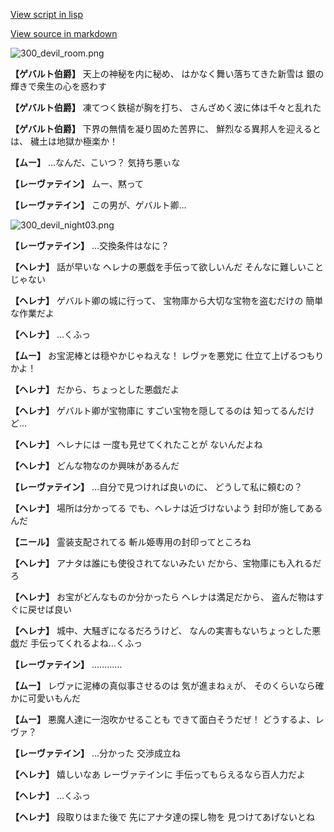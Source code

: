 [View script in lisp](../scripts/100211091.txt)

[View source in markdown](100211091.md)

![300_devil_room.png](../images/backgrounds/300_devil_room.png)

**【ゲバルト伯爵】**
天上の神秘を内に秘め、
はかなく舞い落ちてきた新雪は
銀の輝きで衆生の心を惑わす

**【ゲバルト伯爵】**
凍てつく鉄槌が胸を打ち、
さんざめく波に体は千々と乱れた

**【ゲバルト伯爵】**
下界の無情を凝り固めた苦界に、
鮮烈なる異邦人を迎えるとは、
穢土は地獄か極楽か！

**【ムー】**
…なんだ、こいつ？
気持ち悪ぃな

**【レーヴァテイン】**
ムー、黙って

**【レーヴァテイン】**
この男が、ゲバルト卿…

![300_devil_night03.png](../images/backgrounds/300_devil_night03.png)

**【レーヴァテイン】**
…交換条件はなに？

**【ヘレナ】**
話が早いな
ヘレナの悪戯を手伝って欲しいんだ
そんなに難しいことじゃない

**【ヘレナ】**
ゲバルト卿の城に行って、
宝物庫から大切な宝物を盗むだけの
簡単な作業だよ

**【ヘレナ】**
…くふっ

**【ムー】**
お宝泥棒とは穏やかじゃねえな！
レヴァを悪党に
仕立て上げるつもりかよ！

**【ヘレナ】**
だから、ちょっとした悪戯だよ

**【ヘレナ】**
ゲバルト卿が宝物庫に
すごい宝物を隠してるのは
知ってるんだけど…

**【ヘレナ】**
ヘレナには
一度も見せてくれたことが
ないんだよね

**【ヘレナ】**
どんな物なのか興味があるんだ

**【レーヴァテイン】**
…自分で見つければ良いのに、
どうして私に頼むの？

**【ヘレナ】**
場所は分かってる
でも、ヘレナは近づけないよう
封印が施してあるんだ

**【ニール】**
霊装支配されてる
斬ル姫専用の封印ってところね

**【ヘレナ】**
アナタは誰にも使役されてないみたい
だから、宝物庫にも入れるだろ

**【ヘレナ】**
お宝がどんなものか分かったら
ヘレナは満足だから、
盗んだ物はすぐに戻せば良い

**【ヘレナ】**
城中、大騒ぎになるだろうけど、
なんの実害もないちょっとした悪戯だ
手伝ってくれるよね…くふっ

**【レーヴァテイン】**
…………

**【ムー】**
レヴァに泥棒の真似事させるのは
気が進まねぇが、
そのくらいなら確かに可愛いもんだ

**【ムー】**
悪魔人達に一泡吹かせることも
できて面白そうだぜ！
どうするよ、レヴァ？

**【レーヴァテイン】**
…分かった
交渉成立ね

**【ヘレナ】**
嬉しいなあ
レーヴァテインに
手伝ってもらえるなら百人力だよ

**【ヘレナ】**
…くふっ

**【ヘレナ】**
段取りはまた後で
先にアナタ達の探し物を
見つけてあげないとね
